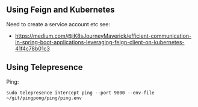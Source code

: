 ## Using Feign and Kubernetes
Need to create a service account etc see:
* https://medium.com/@iK8sJourneyMaverick/efficient-communication-in-spring-boot-applications-leveraging-feign-client-on-kubernetes-41f4c78b01c3

## Using Telepresence
Ping:
```
sudo telepresence intercept ping --port 9800 --env-file ~/git/pingpong/ping/ping.env
```


